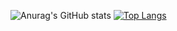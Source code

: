 ![Anurag's GitHub stats](https://github-readme-stats.vercel.app/api?username=LurkErLV&show_icons=true&theme=radical)
[![Top Langs](https://github-readme-stats.vercel.app/api/top-langs/?username=LurkErLV&langs_count=8)](https://github.com/anuraghazra/github-readme-stats)
